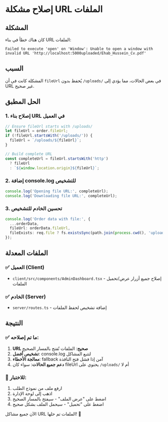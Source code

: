 # إصلاح مشكلة URL الملفات

## المشكلة
كان هناك خطأ في بناء URL الملفات:
```
Failed to execute 'open' on 'Window': Unable to open a window with invalid URL 'http://localhost:5000uploaded/Ehab_Hussein_Cv.pdf'
```

## السبب
المشكلة كانت في أن `fileUrl` يُحفظ بدون `/uploads/` في بعض الحالات، مما يؤدي إلى URL غير صحيح.

## الحل المطبق

### 1. إصلاح بناء URL في العميل
```typescript
// Ensure fileUrl starts with /uploads/
let fileUrl = order.fileUrl;
if (!fileUrl.startsWith('/uploads/')) {
  fileUrl = `/uploads/${fileUrl}`;
}

// Build complete URL
const completeUrl = fileUrl.startsWith('http') 
  ? fileUrl 
  : `${window.location.origin}${fileUrl}`;
```

### 2. إضافة console.log للتشخيص
```typescript
console.log('Opening file URL:', completeUrl);
console.log('Downloading file URL:', completeUrl);
```

### 3. تحسين الخادم للتشخيص
```typescript
console.log('Order data with file:', {
  ...orderData,
  fileUrl: orderData.fileUrl,
  fileExists: req.file ? fs.existsSync(path.join(process.cwd(), 'uploads', req.file.filename)) : false
});
```

## الملفات المعدلة

### ✅ العميل (Client)
- `client/src/components/AdminDashboard.tsx` - إصلاح جميع أزرار عرض/تحميل الملفات

### ✅ الخادم (Server)  
- `server/routes.ts` - إضافة تشخيص لحفظ الملفات

## النتيجة

### ✅ ما تم إصلاحه:
1. **URL صحيح**: الملفات تُفتح بالمسار الصحيح
2. **تشخيص أفضل**: console.log لتتبع المشاكل
3. **معالجة الأخطاء**: fallback آمن إذا فشل فتح النافذة
4. **دعم جميع الحالات**: سواء كان fileUrl يحتوي على `/uploads/` أم لا

### 🧪 للاختبار:
1. ارفع ملف من نموذج الطلب
2. اذهب إلى لوحة الإدارة
3. اضغط على "عرض الملف" - سيفتح بالمسار الصحيح
4. اضغط على "تحميل" - سيحمل الملف بشكل صحيح

الآن جميع مشاكل URL الملفات تم حلها! 🎉
